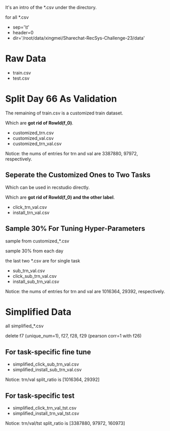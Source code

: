 It's an intro of the *.csv under the directory.

for all *.csv
- sep='\t' 
- header=0 
- dir='/root/data/xingmei/Sharechat-RecSys-Challenge-23/data'

# Raw Data

- train.csv
- test.csv

# Split Day 66 As Validation

The remaining of train.csv is a customized train dataset.

Which are **got rid of RowId(f_0)**.

- customized_trn.csv
- customized_val.csv
- customized_trn_val.csv

Notice: the nums of entries for trn and val are 3387880, 97972, respectively.

## Seperate the Customized Ones to Two Tasks

Which can be used in recstudio directly.

Which are **got rid of RowId(f_0) and the other label**.

- click_trn_val.csv
- install_trn_val.csv

## Sample 30% For Tuning Hyper-Parameters

sample from customized_*.csv

sample 30% from each day

the last two *.csv are for single task

- sub_trn_val.csv
- click_sub_trn_val.csv
- install_sub_trn_val.csv

Notice: the nums of entries for trn and val are 1016364, 29392, respectively.


# Simplified Data

all simplified_*.csv

delete f7 (unique_num=1), f27, f28, f29 (pearson corr=1 with f26)

## For task-specific fine tune
- simplified_click_sub_trn_val.csv
- simplified_install_sub_trn_val.csv

Notice: trn/val split_ratio is [1016364, 29392]

## For task-specific test
- simplified_click_trn_val_tst.csv
- simplified_install_trn_val_tst.csv

Notice: trn/val/tst split_ratio is [3387880, 97972, 160973]
